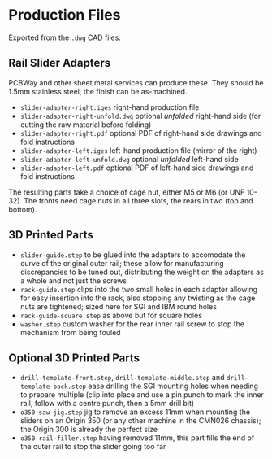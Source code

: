 # Production Files

Exported from the `.dwg` CAD files.

## Rail Slider Adapters

PCBWay and other sheet metal services can produce these. They should be 1.5mm stainless steel, the finish can be as-machined.

- `slider-adapter-right.iges` right-hand production file
- `slider-adapter-right-unfold.dwg` optional _unfolded_ right-hand side (for cutting the raw material before folding)
- `slider-adapter-right.pdf` optional PDF of right-hand side drawings and fold instructions
- `slider-adapter-left.iges` left-hand production file (mirror of the right)
- `slider-adapter-left-unfold.dwg` optional _unfolded_ left-hand side
- `slider-adapter-left.pdf` optional PDF of left-hand side drawings and fold instructions

The resulting parts take a choice of cage nut, either M5 or M6 (or UNF 10-32). The fronts need cage nuts in all three slots, the rears in two (top and bottom).

## 3D Printed Parts

- `slider-guide.step` to be glued into the adapters to accomodate the curve of the original outer rail; these allow for manufacturing discrepancies to be tuned out, distributing the weight on the adapters as a whole and not just the screws
- `rack-guide.step` clips into the two small holes in each adapter allowing for easy insertion into the rack, also stopping any twisting as the cage nuts are tightened; sized here for SGI and IBM round holes
- `rack-guide-square.step` as above but for square holes
- `washer.step` custom washer for the rear inner rail screw to stop the mechanism from being fouled

## Optional 3D Printed Parts

- `drill-template-front.step`, `drill-template-middle.step` and `drill-template-back.step` ease drilling the SGI mounting holes when needing to prepare multiple (clip into place and use a pin punch to mark the inner rail, follow with a centre punch, then a 5mm drill bit)
- `o350-saw-jig.step` jig to remove an excess 11mm when mounting the sliders on an Origin 350 (or any other machine in the CMN026 chassis); the Origin 300 is already the perfect size
- `o350-rail-filler.step` having removed 11mm, this part fills the end of the outer rail to stop the slider going too far
